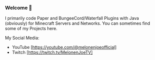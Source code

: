 ### Welcome 👋

I primarily code Paper and BungeeCord/Waterfall Plugins with Java (obviously) for Minecraft Servers and Networks.
You can sometimes find some of my Projects here.

My Social Media:
- YouTube [https://youtube.com/@melonenjoeofficial]
- Twitch [https://twitch.tv/MelonenJoeTV]
